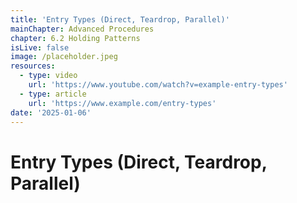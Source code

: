 ```yaml
---
title: 'Entry Types (Direct, Teardrop, Parallel)'
mainChapter: Advanced Procedures
chapter: 6.2 Holding Patterns
isLive: false
image: /placeholder.jpeg
resources:
  - type: video
    url: 'https://www.youtube.com/watch?v=example-entry-types'
  - type: article
    url: 'https://www.example.com/entry-types'
date: '2025-01-06'
---
```


# Entry Types (Direct, Teardrop, Parallel)

